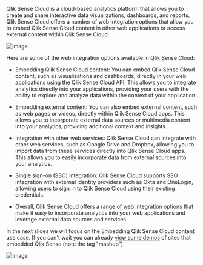 Qlik Sense Cloud is a cloud-based analytics platform that allows you to create and share interactive data visualizations, dashboards, and reports. Qlik Sense Cloud offers a number of web integration options that allow you to embed Qlik Sense Cloud content in other web applications or access external content within Qlik Sense Cloud.

![image](https://github.com/QHose/QRSMeteor/assets/12411165/46704fcb-0f60-4003-9c94-ff21e772b94d)


Here are some of the web integration options available in Qlik Sense Cloud:

- Embedding Qlik Sense Cloud content: You can embed Qlik Sense Cloud content, such as visualizations and dashboards, directly in your web applications using the Qlik Sense Cloud API. This allows you to integrate analytics directly into your applications, providing your users with the ability to explore and analyze data within the context of your application.

- Embedding external content: You can also embed external content, such as web pages or videos, directly within Qlik Sense Cloud apps. This allows you to incorporate external data sources or multimedia content into your analytics, providing additional context and insights.

- Integration with other web services: Qlik Sense Cloud can integrate with other web services, such as Google Drive and Dropbox, allowing you to import data from these services directly into Qlik Sense Cloud apps. This allows you to easily incorporate data from external sources into your analytics.

- Single sign-on (SSO) integration: Qlik Sense Cloud supports SSO integration with external identity providers such as Okta and OneLogin, allowing users to sign in to Qlik Sense Cloud using their existing credentials.

- Overall, Qlik Sense Cloud offers a range of web integration options that make it easy to incorporate analytics into your web applications and leverage external data sources and services.

In the next slides we will focus on the Embedding Qlik Sense Cloud content use case. If you can't wait you can already [view some demos](https://demos.qlik.com/qliksense) of sites that embedded Qlik Sense (note the tag "mashup").

![image](https://user-images.githubusercontent.com/12411165/236863991-355badb2-47cb-417a-8346-44668642e2e6.png)

